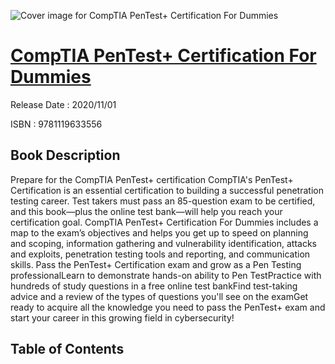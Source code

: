![Cover image for CompTIA PenTest+ Certification For Dummies](https://imgdetail.ebookreading.net/cover/cover/202109/EB9781119633556.jpg)

[CompTIA PenTest+ Certification For Dummies](https://ebookreading.net/view/book/CompTIA+PenTest%2B+Certification+For+Dummies-EB9781119633556_1.html "CompTIA PenTest+ Certification For Dummies")
====================================================================================================================

Release Date : 2020/11/01

ISBN : 9781119633556

Book Description
-----------------

Prepare for the CompTIA PenTest+ certification&nbsp;CompTIA's PenTest+ Certification is an essential certification to building a successful penetration testing career. Test takers must pass an 85-question exam to be certified, and this book—plus the online test bank—will help you reach your certification goal.
CompTIA PenTest+ Certification For Dummies includes a map to the exam’s objectives and helps you get up to speed on planning and scoping, information gathering and vulnerability identification, attacks and exploits, penetration testing tools and reporting, and communication skills.
Pass the PenTest+ Certification exam and grow as a Pen Testing professionalLearn to demonstrate hands-on ability to Pen TestPractice with hundreds of study questions in a free online test bankFind test-taking advice and a review of the types of questions you'll see on the examGet ready to acquire all the knowledge you need to pass the PenTest+ exam and start your career in this growing field in cybersecurity!


Table of Contents
-----------------

